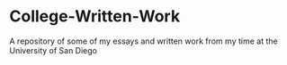 # College-Written-Work
A repository of some of my essays and written work from my time at the University of San Diego
